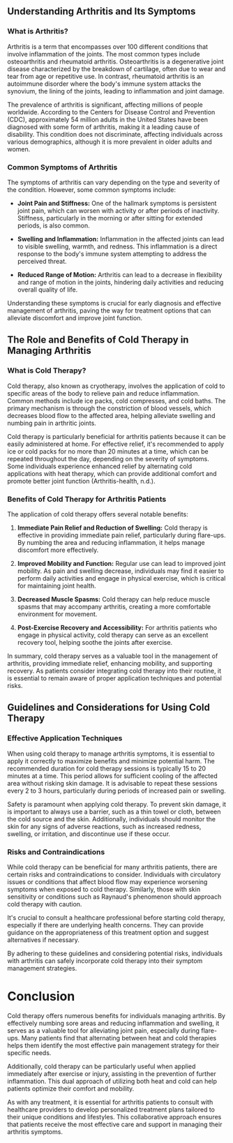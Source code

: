 ## Understanding Arthritis and Its Symptoms

### What is Arthritis?
Arthritis is a term that encompasses over 100 different conditions that involve inflammation of the joints. The most common types include osteoarthritis and rheumatoid arthritis. Osteoarthritis is a degenerative joint disease characterized by the breakdown of cartilage, often due to wear and tear from age or repetitive use. In contrast, rheumatoid arthritis is an autoimmune disorder where the body's immune system attacks the synovium, the lining of the joints, leading to inflammation and joint damage.

The prevalence of arthritis is significant, affecting millions of people worldwide. According to the Centers for Disease Control and Prevention (CDC), approximately 54 million adults in the United States have been diagnosed with some form of arthritis, making it a leading cause of disability. This condition does not discriminate, affecting individuals across various demographics, although it is more prevalent in older adults and women.

### Common Symptoms of Arthritis
The symptoms of arthritis can vary depending on the type and severity of the condition. However, some common symptoms include:

- **Joint Pain and Stiffness:** One of the hallmark symptoms is persistent joint pain, which can worsen with activity or after periods of inactivity. Stiffness, particularly in the morning or after sitting for extended periods, is also common.
  
- **Swelling and Inflammation:** Inflammation in the affected joints can lead to visible swelling, warmth, and redness. This inflammation is a direct response to the body's immune system attempting to address the perceived threat.

- **Reduced Range of Motion:** Arthritis can lead to a decrease in flexibility and range of motion in the joints, hindering daily activities and reducing overall quality of life.

Understanding these symptoms is crucial for early diagnosis and effective management of arthritis, paving the way for treatment options that can alleviate discomfort and improve joint function.

## The Role and Benefits of Cold Therapy in Managing Arthritis

### What is Cold Therapy?
Cold therapy, also known as cryotherapy, involves the application of cold to specific areas of the body to relieve pain and reduce inflammation. Common methods include ice packs, cold compresses, and cold baths. The primary mechanism is through the constriction of blood vessels, which decreases blood flow to the affected area, helping alleviate swelling and numbing pain in arthritic joints.

Cold therapy is particularly beneficial for arthritis patients because it can be easily administered at home. For effective relief, it's recommended to apply ice or cold packs for no more than 20 minutes at a time, which can be repeated throughout the day, depending on the severity of symptoms. Some individuals experience enhanced relief by alternating cold applications with heat therapy, which can provide additional comfort and promote better joint function (Arthritis-health, n.d.).

### Benefits of Cold Therapy for Arthritis Patients
The application of cold therapy offers several notable benefits:

1. **Immediate Pain Relief and Reduction of Swelling:** Cold therapy is effective in providing immediate pain relief, particularly during flare-ups. By numbing the area and reducing inflammation, it helps manage discomfort more effectively.

2. **Improved Mobility and Function:** Regular use can lead to improved joint mobility. As pain and swelling decrease, individuals may find it easier to perform daily activities and engage in physical exercise, which is critical for maintaining joint health.

3. **Decreased Muscle Spasms:** Cold therapy can help reduce muscle spasms that may accompany arthritis, creating a more comfortable environment for movement.

4. **Post-Exercise Recovery and Accessibility:** For arthritis patients who engage in physical activity, cold therapy can serve as an excellent recovery tool, helping soothe the joints after exercise.

In summary, cold therapy serves as a valuable tool in the management of arthritis, providing immediate relief, enhancing mobility, and supporting recovery. As patients consider integrating cold therapy into their routine, it is essential to remain aware of proper application techniques and potential risks.

## Guidelines and Considerations for Using Cold Therapy

### Effective Application Techniques
When using cold therapy to manage arthritis symptoms, it is essential to apply it correctly to maximize benefits and minimize potential harm. The recommended duration for cold therapy sessions is typically 15 to 20 minutes at a time. This period allows for sufficient cooling of the affected area without risking skin damage. It is advisable to repeat these sessions every 2 to 3 hours, particularly during periods of increased pain or swelling. 

Safety is paramount when applying cold therapy. To prevent skin damage, it is important to always use a barrier, such as a thin towel or cloth, between the cold source and the skin. Additionally, individuals should monitor the skin for any signs of adverse reactions, such as increased redness, swelling, or irritation, and discontinue use if these occur.

### Risks and Contraindications
While cold therapy can be beneficial for many arthritis patients, there are certain risks and contraindications to consider. Individuals with circulatory issues or conditions that affect blood flow may experience worsening symptoms when exposed to cold therapy. Similarly, those with skin sensitivity or conditions such as Raynaud's phenomenon should approach cold therapy with caution. 

It's crucial to consult a healthcare professional before starting cold therapy, especially if there are underlying health concerns. They can provide guidance on the appropriateness of this treatment option and suggest alternatives if necessary. 

By adhering to these guidelines and considering potential risks, individuals with arthritis can safely incorporate cold therapy into their symptom management strategies.

# Conclusion
Cold therapy offers numerous benefits for individuals managing arthritis. By effectively numbing sore areas and reducing inflammation and swelling, it serves as a valuable tool for alleviating joint pain, especially during flare-ups. Many patients find that alternating between heat and cold therapies helps them identify the most effective pain management strategy for their specific needs.

Additionally, cold therapy can be particularly useful when applied immediately after exercise or injury, assisting in the prevention of further inflammation. This dual approach of utilizing both heat and cold can help patients optimize their comfort and mobility.

As with any treatment, it is essential for arthritis patients to consult with healthcare providers to develop personalized treatment plans tailored to their unique conditions and lifestyles. This collaborative approach ensures that patients receive the most effective care and support in managing their arthritis symptoms.